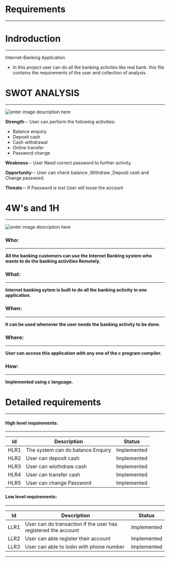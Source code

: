 # Requirements

_________________________________________________________
# Indroduction

_________________________________________________________
Internet-Banking Application 
- In this project user can do all the banking activites like real bank. this file contains the requirements of the user and collection of analysis.

# SWOT ANALYSIS
_________________________________________________________

![enter image description here](https://www.linkpicture.com/q/DATAFLOW-4_1.png)


**Strength**-- User can perform the following activities:

- Balance enquiry
- Deposit cash
- Cash withdrawal
- Online transfer 
- Password change

**Weakness**-- User Need correct password to further activity.

**Opportunity**-- User can check balance ,Withdraw ,Deposit cash and Change password.

**Threats**-- If Password is lost User will loose the account

# 4W's and 1H

__________________________________________________________
![enter image description here](https://www.linkpicture.com/q/DATAFLOW-2.png)

### Who:
__________________________________________________________
**All the banking customers can use the Internet Banking system who wants to do the banking activities Remotely.**
### What:
__________________________________________________________
**Internet banking sytem is built to do all the banking activity in one application.**

### When:
__________________________________________________________
**It can be used whenever the user needs the banking activity to be done.**
### Where:
__________________________________________________________
**User can access this application with any one of the c program compiler.**
### How:
__________________________________________________________
**Implemented  using c language.**

# Detailed requirements
__________________________________________________________
#### High level requirements:
__________________________________________________________
| Id | Description | Status |
| ------ | ------ | ------ |
| HLR1|The system can do balance Enquiry|Implemented||
| HLR2|User can deposit cash|Implemented|
| HLR3|User can wiothdraw cash|Implemented|
| HLR4|User can transfer cash|Implemented|
| HLR5|User can change Password|Implemented|

#### Low level requirements:
__________________________________________________________
| Id | Description | Status |
| ------ | ------ | ------ |
| LLR1|User can do transaction if the user has registered the account |Implemented||
| LLR2|User can able register their account|Implemented|
| LLR3|User can able to lodin with phone number|Implemented|
__________________________________________________________


